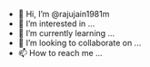 - 👋 Hi, I’m @rajujain1981m
- 👀 I’m interested in ...
- 🌱 I’m currently learning ...
- 💞️ I’m looking to collaborate on ...
- 📫 How to reach me ...

<!---
rajujain1981m/rajujain1981m is a ✨ special ✨ repository because its `README.md` (this file) appears on your GitHub profile.
You can click the Preview link to take a look at your changes.
--->
